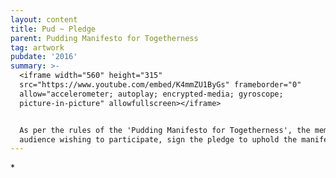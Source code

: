 ```yaml
---
layout: content
title: Pud ~ Pledge
parent: Pudding Manifesto for Togetherness
tag: artwork
pubdate: '2016'
summary: >-
  <iframe width="560" height="315"
  src="https://www.youtube.com/embed/K4mmZU1ByGs" frameborder="0"
  allow="accelerometer; autoplay; encrypted-media; gyroscope;
  picture-in-picture" allowfullscreen></iframe>


  As per the rules of the 'Pudding Manifesto for Togetherness', the members of
  audience wishing to participate, sign the pledge to uphold the manifesto.
---
```

\*

